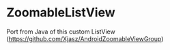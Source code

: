 # ZoomableListView
Port from Java of this custom ListView (https://github.com/Xjasz/AndroidZoomableViewGroup)
